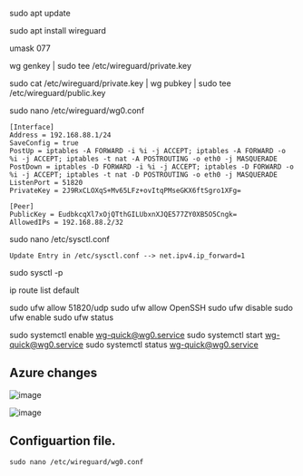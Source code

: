 sudo apt update 

sudo apt install wireguard 

umask 077 

wg genkey | sudo tee /etc/wireguard/private.key 

sudo cat /etc/wireguard/private.key | wg pubkey | sudo tee /etc/wireguard/public.key 

sudo nano /etc/wireguard/wg0.conf 

```
[Interface]
Address = 192.168.88.1/24
SaveConfig = true
PostUp = iptables -A FORWARD -i %i -j ACCEPT; iptables -A FORWARD -o %i -j ACCEPT; iptables -t nat -A POSTROUTING -o eth0 -j MASQUERADE
PostDown = iptables -D FORWARD -i %i -j ACCEPT; iptables -D FORWARD -o %i -j ACCEPT; iptables -t nat -D POSTROUTING -o eth0 -j MASQUERADE
ListenPort = 51820
PrivateKey = 2J9RxCLOXqS+Mv65LFz+ovItqPMseGKX6ftSgro1XFg=

[Peer]
PublicKey = EudbkcqXl7xOjQTthGILUbxnXJQE577ZY0XB5O5Cngk=
AllowedIPs = 192.168.88.2/32
```
sudo nano /etc/sysctl.conf
```
Update Entry in /etc/sysctl.conf --> net.ipv4.ip_forward=1
```

sudo sysctl -p

ip route list default

sudo ufw allow 51820/udp
sudo ufw allow OpenSSH
sudo ufw disable
sudo ufw enable
sudo ufw status

sudo systemctl enable wg-quick@wg0.service
sudo systemctl start wg-quick@wg0.service
sudo systemctl status wg-quick@wg0.service

## Azure changes

![image](https://user-images.githubusercontent.com/5779604/147896313-44b14a3f-ec5d-47d2-8e3d-8e0ce6d47106.png)

![image](https://user-images.githubusercontent.com/5779604/147896327-0356def7-9135-408a-bc7a-d9e6afd0f00e.png)



## Configuartion file. 
```
sudo nano /etc/wireguard/wg0.conf
```
